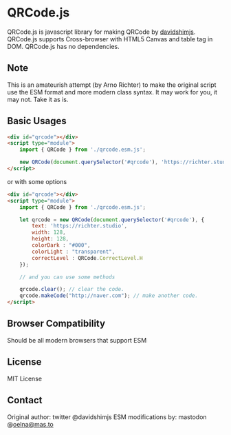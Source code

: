 # QRCode.js
QRCode.js is javascript library for making QRCode by [davidshimjs](https://github.com/davidshimjs/qrcodejs). QRCode.js supports Cross-browser with HTML5 Canvas and table tag in DOM.
QRCode.js has no dependencies.

## Note

This is an amateurish attempt (by Arno Richter) to make the original script use the ESM format and more modern class syntax. It may work for you, it may not. Take it as is.

## Basic Usages
```html
<div id="qrcode"></div>
<script type="module">
	import { QRCode } from './qrcode.esm.js';

	new QRCode(document.querySelector('#qrcode'), 'https://richter.studio');
</script>
```

or with some options

```html
<div id="qrcode"></div>
<script type="module">
	import { QRCode } from './qrcode.esm.js';

	let qrcode = new QRCode(document.querySelector('#qrcode'), {
		text: 'https://richter.studio',
		width: 128,
		height: 128,
		colorDark : "#000",
		colorLight : "transparent",
		correctLevel : QRCode.CorrectLevel.H
	});

	// and you can use some methods

	qrcode.clear(); // clear the code.
	qrcode.makeCode("http://naver.com"); // make another code.
</script>
```

## Browser Compatibility
Should be all modern browsers that support ESM

## License
MIT License

## Contact
Original author: twitter @davidshimjs
ESM modifications by: mastodon @oelna@mas.to
